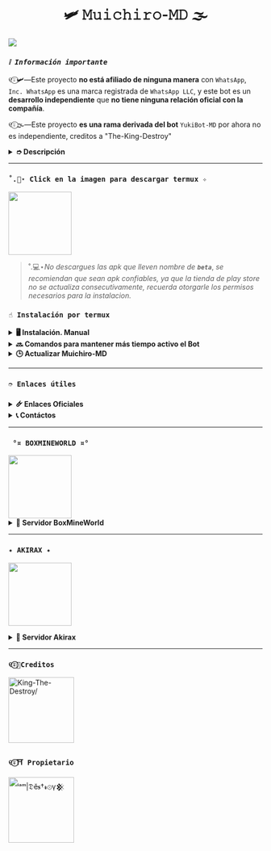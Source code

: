 <h1 align="center">🛩️ 𝙼𝚞𝚒𝚌𝚑𝚒𝚛𝚘-𝙼𝙳 🌫️</h1>

<img src= "https://files.catbox.moe/yosw7q.jpg">
</p>

### *`❕️ Información importante`*
୧⍤⃝🛩️—Este proyecto **no está afiliado de ninguna manera** con `WhatsApp`, `Inc. WhatsApp` es una marca registrada de `WhatsApp LLC`, y este bot es un **desarrollo independiente** que **no tiene ninguna relación oficial con la compañía**.

୧⍤⃝🌫️—Este proyecto **es una rama derivada del bot** `YukiBot-MD` por ahora no es independiente, creditos a "The-King-Destroy"
<details>
<summary><b> ➮ Descripción</b></summary>

୧⍤⃝❄️—Tokito Bot es un bot de WhatsApp multifuncional basado en `baileys`. Este bot ofrece una variedad de características para mejorar tu experiencia en WhatsApp.

#### Características
୧⍤⃝💍—Configuración avanzada de grupos 
Bienvenidas personalizadas  
Herramientas útiles  
Juegos RPG (Gacha y Economía)  
Funciones de Inteligencia Artificial  
Descargas y búsquedas multi-plataforma  
Sub-Bots (JadiBot)  
Extensiones adicionales
</details>

---

### **`˚.📩⋆ Click en la imagen para descargar termux ✧`**
<a
href="https://f-droid.org/es/packages/com.termux/"><img src="https://qu.ax/finc.jpg" height="125px"></a> 

> ˚.💻⋆*No descargues las apk que lleven nombre de* ***`beta`***, *se recomiendan que sean apk confiables, ya que la tienda de play store no se actualiza consecutivamente, recuerda otorgarle los permisos necesarios para la instalacion.*
### **`☝️ Instalación por termux`**
<details>
<summary><b>🖥️ Instalación. Manual</b></summary>

> *Comandos para instalar de forma manual*
```bash
termux-setup-storage
```
```bash
apt update && apt upgrade && pkg install -y git nodejs ffmpeg imagemagick yarn
```
```bash
git clone https://github.com/bakukats07/Tokito-muichiro-bot && cd Muichiro-MD
```
```bash
yarn install
```
```bash
npm install
```
```bash
npm start
```
> *Si aparece **(Y/I/N/O/D/Z) [default=N] ?** use la letra **"y"** y luego **"ENTER"** para continuar con la instalación.*
</details>

<details>
  <summary><b>🔜 Comandos para mantener más tiempo activo el Bot</b></summary>

> *Ejecutar estos comandos dentro de la carpeta Muichiro-MD*
```bash
termux-wake-lock && npm i -g pm2 && pm2 start index.js && pm2 save && pm2 logs 
``` 
#### Opciones Disponibles
> *Esto eliminará todo el historial que hayas establecido con PM2:*
```bash 
pm2 delete index
``` 
> *Si tienes cerrado Termux y quiere ver de nuevo la ejecución use:*
```bash 
pm2 logs 
``` 
> *Si desea detener la ejecución de Termux use:*
```bash 
pm2 stop index
``` 
> *Si desea iniciar de nuevo la ejecución de Termux use:*
```bash 
pm2 start index
```
---- 
### En caso de detenerse
> _Si despues que ya instalastes el bot y termux te salta en blanco, se fue tu internet o reiniciaste tu celular, solo realizaras estos pasos:_
```bash
cd && cd Muichiro-MD && npm start
```
----
### Obtener nuevo código QR 
> *Detén el bot, haz click en el símbolo (ctrl) [default=z] usar la letra "z" + "ENTER" hasta que salga algo verdes similar a: `~Muichiro-MD $`*
> **Escribe los siguientes comandos uno x uno :**
```bash 
cd && cd Muichiro-MD && rm -rf sessions/Principal && npm run qr
```
----
### Obtener nuevo código de teléfono 
```bash 
cd && cd Muichiro-MD && rm -rf sessions/Principal && npm run code
```
</details>

<details>
<summary><b>🕒 Actualizar Muichiro-MD</b></summary>

> **Utiliza esta opción únicamente si deseas actualizar a la última versión de Muichiro-MD. Hemos implementado un método ingenioso mediante comandos para realizar la actualización, pero ten en cuenta que al usarla se eliminarán todos los archivos de la versión actual y se reemplazarán con los de la nueva versión. Solo se conservará la base de datos, por lo que será necesario volver a vincular el Bot.**  

**Comandos para actualizar Muichiro-MD de forma automática**

```bash
grep -q 'bash\|wget' <(dpkg -l) || apt install -y bash wget && wget -O - https://raw.githubusercontent.com/DevAlexJs/SakuraBot-MD/master/termux.sh | bash 
```
**✰ Volverte owner del Bot**

*Si después de instalar el bot e iniciar la sesión (deseas poner tu número es la lista de owner pon este comando:*

```bash
cd && cd Muichiro-MD && nano settings.js
```
#### Para que no pierda su progreso en Muichiro-MD, estos comandos realizarán un respaldo de su `database.json` y se agregará a la versión más reciente.
> *Estos comandos solo funcionan para TERMUX, REPLIT, LINUX*
</details>

---
### **`➮ Enlaces útiles`**

<details>
<summary><b> 🜸 Enlaces Oficiales </b></summary>

 * Canal Oficial  [`pulsa aqui🥺`](https://whatsapp.com/channel/0029VbBFWP0Lo4hgc1cjlC0M)
* Grupo Oficial [`oprimeme😖`](https://chat.whatsapp.com/E7foYUiRVDQ4FSRwolDNzG?mode=wwt)
* Comunidad Oficial [`no muerdo😣`](https://chat.whatsapp.com/ECZeU9ipYKlIeTxzdjvtgW?mode=wwt)
</details>

<details>
<summary><b> 📞 Contáctos</b></summary>

* WhatsApp: [`Aquí`](https://wa.me/573004828388)
* Correo: [`Aquí`](thekingdestroy507@gmail.com)
</details>

---

### **` °¤ BOXMINEWORLD ¤°`**

<a href="https://boxmineworld.com">
  <img width="125px" src="https://i.imgur.com/allAyd4.png"/>
</a>

<details>
 <summary><b> 📶 Servidor BoxMineWorld</b></summary>

* Pagina Oficial: [`Boxmineworld`](https://boxmineworld.com)
* Tutorial - Crear cuenta en la Dashboard: [`Dashboard`](https://www.youtube.com/watch?v=ZAwBLuNmIlI)
* Dashboard: [`Dash`](https://dash.boxmineworld.com)
* Panel: [`Aquí`](https://panel.boxmineworld.com)
* Dudas sobre el Host: [`Discord`](https://discord.gg/84qsr4v)
* Canal de WhatsApp: [`Aquí`](https://whatsapp.com/channel/0029Va71C1q2UPBOICnxu83r)

</details>

---

### **`✦ AKIRAX ✦`**

<a
href="https://home.akirax.net"><img src="https://raw.githubusercontent.com/The-King-Destroy/Adiciones/main/Contenido/1748713078525.jpeg" height="125px"></a>

<details>
<summary><b> 🔌 Servidor Akirax</b></summary>

* Dashboard : [`Dash`](https://home.akirax.net)
* Panel : [`Panel`](https://console.akirax.net)
* Canal de WhatsApp : [`Aqui`](https://whatsapp.com/channel/0029VbBCchVDJ6H6prNYfz2z)
* Grupo Oficial : [`Aquí`](https://chat.whatsapp.com/JxSZTFJN9J20TnsH7KsKTA)

</details>

---

### **`୧⍤⃝🐻Creditos`**
<a href="https://github.com/The-King-Destroy">
<img src="https://github.com/The-King-Destroy.png" width="130"alt=King-The-Destroy/> 
</a>

### **`୧⍤⃝⛩️ Propietario`**
<a
href="https://github.com/bakukats07"><img src="https://github.com/bakukats07.png" width="130" height="130" alt="
ⁱᵃᵐ|𝔇ĕ𝐬†𝓻⊙γ𒆜"/></a>

